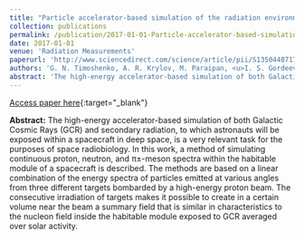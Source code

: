 ```yaml
---
title: "Particle accelerator-based simulation of the radiation environment on board spacecraft for manned interplanetary missions"
collection: publications
permalink: /publication/2017-01-01-Particle-accelerator-based-simulation-of-the-radiation-environment-on-board-spacecraft-for-manned-interplanetary-missions
date: 2017-01-01
venue: 'Radiation Measurements'
paperurl: 'http://www.sciencedirect.com/science/article/pii/S1350448717305061'
authors: 'G. N. Timoshenko, A. R. Krylov, M. Paraipan, <u>I. S. Gordeev</u>'
abstract: 'The high-energy accelerator-based simulation of both Galactic Cosmic Rays (GCR) and secondary radiation, to which astronauts will be exposed within a spacecraft in deep space, is a very relevant task for the purposes of space radiobiology. In this work, a method of simulating continuous proton, neutron, and π±-meson spectra within the habitable module of a spacecraft is described. The methods are based on a linear combination of the energy spectra of particles emitted at various angles from three different targets bombarded by a high-energy proton beam. The consecutive irradiation of targets makes it possible to create in a certain volume near the beam a summary field that is similar in characteristics to the nucleon field inside the habitable module exposed to GCR averaged over solar activity.'
---
```


[Access paper here](http://www.sciencedirect.com/science/article/pii/S1350448717305061){:target="_blank"}

**Abstract:** The high-energy accelerator-based simulation of both Galactic Cosmic Rays (GCR) and secondary radiation, to which astronauts will be exposed within a spacecraft in deep space, is a very relevant task for the purposes of space radiobiology. In this work, a method of simulating continuous proton, neutron, and π±-meson spectra within the habitable module of a spacecraft is described. The methods are based on a linear combination of the energy spectra of particles emitted at various angles from three different targets bombarded by a high-energy proton beam. The consecutive irradiation of targets makes it possible to create in a certain volume near the beam a summary field that is similar in characteristics to the nucleon field inside the habitable module exposed to GCR averaged over solar activity.
